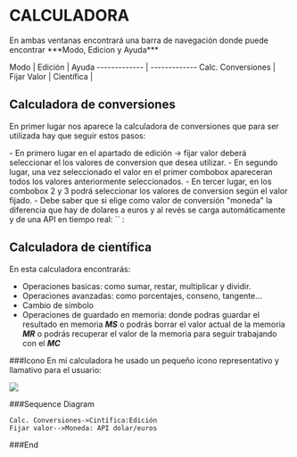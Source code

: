 # CALCULADORA
<p>
En ambas ventanas encontrará una barra de navegación donde puede encontrar ***Modo, Edicion y Ayuda***
</p>
                    
Modo  | Edición | Ayuda
------------- | -------------
Calc. Conversiones  | Fijar Valor | 
Científica  | 
                
## Calculadora de conversiones 
<p>
En primer lugar nos aparece la calculadora de conversiones que para ser utilizada hay que seguir estos pasos:
</p>
- En primero lugar en el apartado de edición -> fijar valor deberá seleccionar el los valores de conversion que desea utilizar.
- En segundo lugar, una vez seleccionado el valor en el primer combobox apareceran todos los valores anteriormente seleccionados.
- En tercer lugar, en los combobox 2 y 3 podrá seleccionar los valores de conversion según el valor fijado.
- Debe saber que si elige como valor de conversión "moneda" la diferencia que hay de dolares a euros y al revés se carga automáticamente y de una API en tiempo real:
`<link API>` : <https://www.exchangerate-api.com>

## Calculadora de científica

En esta calculadora encontrarás:
- Operaciones basicas: como sumar, restar, multiplicar y dividir.
- Operaciones avanzadas: como porcentajes, conseno, tangente...
- Cambio de símbolo
- Operaciones de guardado en memoria: donde podras guardar el resultado en memoria  ***MS*** o podrás borrar el valor actual de la memoria ***MR*** o podrás recuperar el valor de la memoria para seguir trabajando con el ***MC***  

###Icono
En mi calculadora he usado un pequeño icono representativo y llamativo para el usuario: 

![](https://encrypted-tbn0.gstatic.com/images?q=tbn:ANd9GcTKiW2iiDiXP5nY72zLaMYLwJ78C-tch5yCUw&usqp=CAU)


###Sequence Diagram
                    
```seq
Calc. Conversiones->Cintífica:Edición 
Fijar valor-->Moneda: API dolar/euros
```

###End
